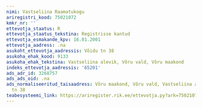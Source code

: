 ```yaml
---
nimi: Vastseliina Raamatukogu
ariregistri_kood: 75021072
kmkr_nr: ''
ettevotja_staatus: R
ettevotja_staatus_tekstina: Registrisse kantud
ettevotja_esmakande_kpv: 16.01.2001
ettevotja_aadress: .na
asukoht_ettevotja_aadressis: Võidu tn 38
asukoha_ehak_kood: 9133
asukoha_ehak_tekstina: Vastseliina alevik, Võru vald, Võru maakond
indeks_ettevotja_aadressis: '65201'
ads_adr_id: 3268757
ads_ads_oid: .na
ads_normaliseeritud_taisaadress: Võru maakond, Võru vald, Vastseliina alevik, Võidu
  tn 38
teabesysteemi_link: https://ariregister.rik.ee/ettevotja.py?ark=75021072&ref=rekvisiidid
---
```

